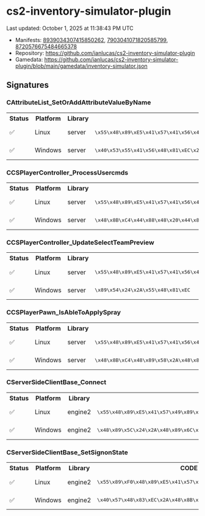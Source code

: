 # cs2-inventory-simulator-plugin 

Last updated: October 1, 2025 at 11:38:43 PM UTC

* Manifests: [8939034307415850262](https://steamdb.info/depot/2347771/history/?changeid=M:8939034307415850262), [7903041071820585799](https://steamdb.info/depot/2347773/history/?changeid=M:7903041071820585799), [8720576675484665378](https://steamdb.info/depot/2347770/history/?changeid=M:8720576675484665378)
* Repository: https://github.com/ianlucas/cs2-inventory-simulator-plugin
* Gamedata: https://github.com/ianlucas/cs2-inventory-simulator-plugin/blob/main/gamedata/inventory-simulator.json

## Signatures

### CAttributeList_SetOrAddAttributeValueByName

<table>
<tr><th>Status</th><th>Platform</th><th>Library</th><th>CODE-Style</th><th>IDA-Style</th></tr><tr><td>✅</td><td>Linux</td><td>server</td><td>
<pre>
\x55\x48\x89\xE5\x41\x57\x41\x56\x49\x89\xFE\x41\x55\x41\x54\x53\x48\x89\xF3\x48\x83\xEC\x2A\xF3\x0F\x11\x85
</pre>
</td><td>
<pre>
55 48 89 E5 41 57 41 56 49 89 FE 41 55 41 54 53 48 89 F3 48 83 EC ? F3 0F 11 85
</pre>
</td></tr><tr><td>✅</td><td>Windows</td><td>server</td><td>
<pre>
\x40\x53\x55\x41\x56\x48\x81\xEC\x2A\x2A\x2A\x2A\x0F\x29\x74\x24
</pre>
</td><td>
<pre>
40 53 55 41 56 48 81 EC ? ? ? ? 0F 29 74 24
</pre>
</td></tr></table>

### CCSPlayerController_ProcessUsercmds

<table>
<tr><th>Status</th><th>Platform</th><th>Library</th><th>CODE-Style</th><th>IDA-Style</th></tr><tr><td>✅</td><td>Linux</td><td>server</td><td>
<pre>
\x55\x48\x89\xE5\x41\x57\x41\x56\x41\x55\x41\x54\x53\x48\x89\xFB\x48\x83\xEC\x2A\x89\x4D
</pre>
</td><td>
<pre>
55 48 89 E5 41 57 41 56 41 55 41 54 53 48 89 FB 48 83 EC ? 89 4D
</pre>
</td></tr><tr><td>✅</td><td>Windows</td><td>server</td><td>
<pre>
\x48\x8B\xC4\x44\x88\x48\x20\x44\x89\x40\x18\x48\x89\x50\x10\x53
</pre>
</td><td>
<pre>
48 8B C4 44 88 48 20 44 89 40 18 48 89 50 10 53
</pre>
</td></tr></table>

### CCSPlayerController_UpdateSelectTeamPreview

<table>
<tr><th>Status</th><th>Platform</th><th>Library</th><th>CODE-Style</th><th>IDA-Style</th></tr><tr><td>✅</td><td>Linux</td><td>server</td><td>
<pre>
\x55\x48\x89\xE5\x41\x57\x41\x56\x41\x55\x41\x54\x53\x48\x89\xFB\x48\x83\xEC\x2A\x89\x75\x2A\xF6\x87
</pre>
</td><td>
<pre>
55 48 89 E5 41 57 41 56 41 55 41 54 53 48 89 FB 48 83 EC ? 89 75 ? F6 87
</pre>
</td></tr><tr><td>✅</td><td>Windows</td><td>server</td><td>
<pre>
\x89\x54\x24\x2A\x55\x48\x81\xEC
</pre>
</td><td>
<pre>
89 54 24 ? 55 48 81 EC
</pre>
</td></tr></table>

### CCSPlayerPawn_IsAbleToApplySpray

<table>
<tr><th>Status</th><th>Platform</th><th>Library</th><th>CODE-Style</th><th>IDA-Style</th></tr><tr><td>✅</td><td>Linux</td><td>server</td><td>
<pre>
\x55\x48\x89\xE5\x41\x57\x41\x56\x49\x89\xD6\x41\x55\x48\x8D\x95\x2A\x2A\x2A\x2A\x49\x89\xCD
</pre>
</td><td>
<pre>
55 48 89 E5 41 57 41 56 49 89 D6 41 55 48 8D 95 ? ? ? ? 49 89 CD
</pre>
</td></tr><tr><td>✅</td><td>Windows</td><td>server</td><td>
<pre>
\x48\x8B\xC4\x48\x89\x58\x2A\x48\x89\x70\x2A\x48\x89\x78\x2A\x55\x48\x8D\xA8\x2A\x2A\x2A\x2A\x48\x81\xEC\x2A\x2A\x2A\x2A\x4C\x89\x70
</pre>
</td><td>
<pre>
48 8B C4 48 89 58 ? 48 89 70 ? 48 89 78 ? 55 48 8D A8 ? ? ? ? 48 81 EC ? ? ? ? 4C 89 70
</pre>
</td></tr></table>

### CServerSideClientBase_Connect

<table>
<tr><th>Status</th><th>Platform</th><th>Library</th><th>CODE-Style</th><th>IDA-Style</th></tr><tr><td>✅</td><td>Linux</td><td>engine2</td><td>
<pre>
\x55\x48\x89\xE5\x41\x57\x49\x89\xFF\x41\x56\x41\x89\xCE\x41\x55\x41\xBD
</pre>
</td><td>
<pre>
55 48 89 E5 41 57 49 89 FF 41 56 41 89 CE 41 55 41 BD
</pre>
</td></tr><tr><td>✅</td><td>Windows</td><td>engine2</td><td>
<pre>
\x48\x89\x5C\x24\x2A\x48\x89\x6C\x24\x2A\x48\x89\x74\x24\x2A\x57\x41\x54\x41\x55\x41\x56\x41\x57\x48\x83\xEC\x2A\x4C\x8B\xBC\x24
</pre>
</td><td>
<pre>
48 89 5C 24 ? 48 89 6C 24 ? 48 89 74 24 ? 57 41 54 41 55 41 56 41 57 48 83 EC ? 4C 8B BC 24
</pre>
</td></tr></table>

### CServerSideClientBase_SetSignonState

<table>
<tr><th>Status</th><th>Platform</th><th>Library</th><th>CODE-Style</th><th>IDA-Style</th></tr><tr><td>✅</td><td>Linux</td><td>engine2</td><td>
<pre>
\x55\x89\xF0\x48\x89\xE5\x41\x57\x41\x56\x41\x55\x41\x54\x41\x89\xF4
</pre>
</td><td>
<pre>
55 89 F0 48 89 E5 41 57 41 56 41 55 41 54 41 89 F4
</pre>
</td></tr><tr><td>✅</td><td>Windows</td><td>engine2</td><td>
<pre>
\x40\x57\x48\x83\xEC\x2A\x48\x8B\xF9\x48\x89\x74\x24
</pre>
</td><td>
<pre>
40 57 48 83 EC ? 48 8B F9 48 89 74 24
</pre>
</td></tr></table>

